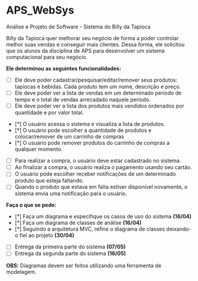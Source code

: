 # APS_WebSys
Análise e Projeto de Software - Sistema do Billy da Tapioca

Billy da Tapioca quer melhorar seu negócio de forma a poder controlar melhor suas vendas e conseguir mais clientes. Dessa forma, ele solicitou que os alunos da disciplina de APS para desenvolver um sistema computacional para seu negócio.

**Ele determinou as seguintes funcionalidades:**
- [ ] Ele deve poder cadastrar/pesquisar/editar/remover seus produtos: tapiocas e bebidas. Cada produto tem um nome, descrição e preço.
- [ ] Ele deve poder ver a lista de vendas em um determinado período de tempo e o total de vendas arrecadado naquele período.
- [ ] Ele deve poder ver a lista dos produtos mais vendidos ordenados por quantidade e por valor total.
- [*] O usuário acessa o sistema e visualiza a lista de produtos.
- [*] O usuário pode escolher a quantidade de produtos e colocar/remover de um carrinho de compras
- [*] O usuário pode remover produtos do carrinho de compras a qualquer momento.
- [ ] Para realizar a compra, o usuário deve estar cadastrado no sistema.
- [ ] Ao finalizar a compra, o usuário realiza o pagamento usando seu cartão.
- [ ] O usuário pode escolher receber notificações de um determinado produto que esteja faltando.
- [ ] Quando o produto que estava em falta estiver disponível novamente, o sistema envia uma notificação para o usuário.

**Faça o que se pede:**
- [*] Faça um diagrama e especifique os casos de uso do sistema **(16/04)**
- [*] Faça um diagrama de classes de análise **(16/04)**
- [*] Seguindo a arquitetura MVC, refine o diagrama de classes deixando-o fiel ao projeto **(30/04)**
- [ ] Entrega da primeira parte do sistema **(07/05)**
- [ ] Entrega da segunda parte do sistema **(16/05)**

**OBS:** Diagramas devem ser feitos utilizando uma ferramenta de modelagem.
